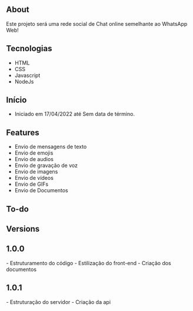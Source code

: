 ## About


Este projeto será uma rede social de Chat online semelhante ao WhatsApp Web!

## Tecnologias

- HTML
- CSS
- Javascript
- NodeJs

## Início

- Iniciado em 17/04/2022 até Sem data de término.

## Features

- Envio de mensagens de texto
- Envio de emojis
- Envio de audios
- Envio de gravação de voz
- Envio de imagens
- Envio de vídeos
- Envio de GIFs
- Envio de Documentos

## To-do

## Versions

<h2>1.0.0</h2> 
- Estruturamento do código
- Estilização do front-end
- Criação dos documentos

<h2>1.0.1</h2>
- Estruturação do servidor
- Criação da api